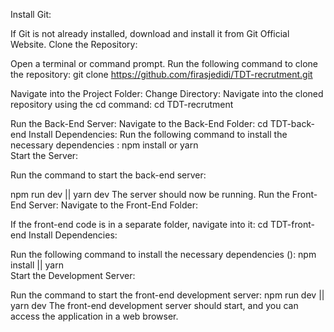 Install Git:

If Git is not already installed, download and install it from Git Official Website.
Clone the Repository:

Open a terminal or command prompt.
Run the following command to clone the repository:
git clone https://github.com/firasjedidi/TDT-recrutment.git

Navigate into the Project Folder:
Change Directory:
Navigate into the cloned repository using the cd command:
cd TDT-recrutment

Run the Back-End Server:
Navigate to the Back-End Folder:
cd TDT-back-end
Install Dependencies:
Run the following command to install the necessary dependencies :
npm install or yarn  
Start the Server:

Run the command to start the back-end server:

npm run dev || yarn dev 
The server should now be running.
Run the Front-End Server:
Navigate to the Front-End Folder:

If the front-end code is in a separate folder, navigate into it:
cd TDT-front-end
Install Dependencies:

Run the following command to install the necessary dependencies ():
npm install || yarn  
Start the Development Server:

Run the command to start the front-end development server:
npm run dev || yarn dev 
The front-end development server should start, and you can access the application in a web browser.
